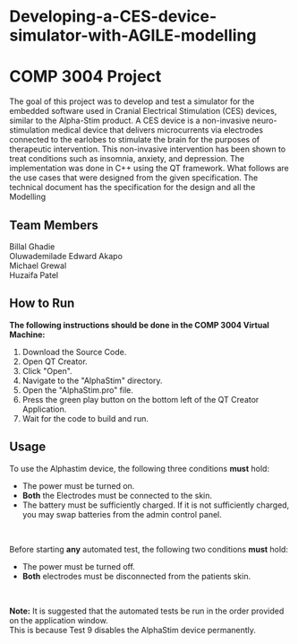 # Developing-a-CES-device-simulator-with-AGILE-modelling
# COMP 3004 Project

The goal of this project was to develop and test a simulator for the embedded
software used in Cranial Electrical Stimulation (CES) devices, similar to the Alpha-Stim
product. A CES device is a non-invasive neuro-stimulation medical device that delivers
microcurrents via electrodes connected to the earlobes to stimulate the brain for the
purposes of therapeutic intervention. This non-invasive intervention has been shown to
treat conditions such as insomnia, anxiety, and depression. The implementation was
done in C++ using the QT framework. What follows are the use cases that were
designed from the given specification.
The technical document has the specification for the design and all the Modelling

## Team Members  
  
Billal Ghadie  
Oluwademilade Edward Akapo  
Michael Grewal  
Huzaifa Patel  

## How to Run

**The following instructions should be done in the COMP 3004 Virtual Machine:**  

1. Download the Source Code.  
2. Open QT Creator.  
3. Click "Open".  
4. Navigate to the "AlphaStim" directory.  
5. Open the "AlphaStim.pro" file.  
6. Press the green play button on the bottom left of the QT Creator Application.  
7. Wait for the code to build and run.  

## Usage

To use the Alphastim device, the following three conditions **must** hold:
* The power must be turned on.  
* **Both** the Electrodes must be connected to the skin.
* The battery must be sufficiently charged. If it is not sufficiently charged, you may swap batteries from the admin control panel.  

&nbsp;

Before starting **any** automated test, the following two conditions **must** hold:
* The power must be turned off.
* **Both** electrodes must be disconnected from the patients skin.  

&nbsp;

**Note:** It is suggested that the automated tests be run in the order provided on the application window.  
This is because Test 9 disables the AlphaStim device permanently.  
